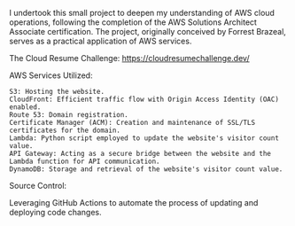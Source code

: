 I undertook this small project to deepen my understanding of AWS cloud operations, following the completion of the AWS Solutions Architect Associate certification. The project, originally conceived by Forrest Brazeal, serves as a practical application of AWS services.

The Cloud Resume Challenge: https://cloudresumechallenge.dev/

AWS Services Utilized:

    S3: Hosting the website.
    CloudFront: Efficient traffic flow with Origin Access Identity (OAC) enabled.
    Route 53: Domain registration.
    Certificate Manager (ACM): Creation and maintenance of SSL/TLS certificates for the domain.
    Lambda: Python script employed to update the website's visitor count value.
    API Gateway: Acting as a secure bridge between the website and the Lambda function for API communication.
    DynamoDB: Storage and retrieval of the website's visitor count value.

Source Control:

Leveraging GitHub Actions to automate the process of updating and deploying code changes.
